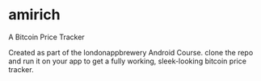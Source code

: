 # amirich
A Bitcoin Price Tracker

Created as part of the londonappbrewery Android Course.
clone the repo and run it on your app to get a fully working, sleek-looking bitcoin price tracker.

